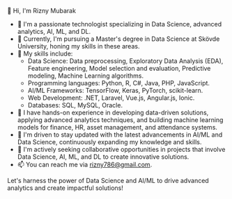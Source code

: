 👋 Hi, I'm Rizny Mubarak

- 👀 I'm a passionate technologist specializing in Data Science, advanced analytics, AI, ML, and DL.
- 🌱 Currently, I'm pursuing a Master's degree in Data Science at Skövde University, honing my skills in these areas.
- 💼 My skills include:
  - Data Science: Data preprocessing, Exploratory Data Analysis (EDA), Feature engineering, Model selection and evaluation, Predictive modeling, Machine Learning algorithms.
  - Programming languages: Python, R, C#, Java, PHP, JavaScript.
  - AI/ML Frameworks: TensorFlow, Keras, PyTorch, scikit-learn.
  - Web Development: .NET, Laravel, Vue.js, Angular.js, Ionic.
  - Databases: SQL, MySQL, Oracle.
- 💪 I have hands-on experience in developing data-driven solutions, applying advanced analytics techniques, and building machine learning models for finance, HR, asset management, and attendance systems.
- 🌟 I'm driven to stay updated with the latest advancements in AI/ML and Data Science, continuously expanding my knowledge and skills.
- 💼 I'm actively seeking collaborative opportunities in projects that involve Data Science, AI, ML, and DL to create innovative solutions.
- 📫 You can reach me via rizny786@gmail.com.

Let's harness the power of Data Science and AI/ML to drive advanced analytics and create impactful solutions!
